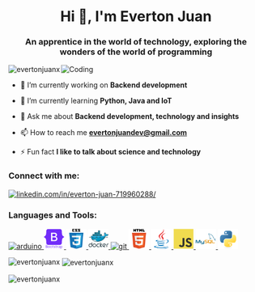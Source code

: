 <h1 align="center">Hi 👋, I'm Everton Juan</h1>
<h3 align="center">An apprentice in the world of technology, exploring the wonders of the world of programming</h3>
<img align="right" alt="Coding" width="400" src="https://i.pinimg.com/originals/85/04/77/850477fed08bfe98598082bcd309ce70.gif" autoplay loop>

<p align="left"> <img src="https://komarev.com/ghpvc/?username=evertonjuanx&label=Profile%20views&color=0e75b6&style=flat" alt="evertonjuanx" /> </p>

- 🔭 I’m currently working on **Backend development**

- 🌱 I’m currently learning **Python, Java and IoT**

- 💬 Ask me about **Backend development, technology and insights**

- 📫 How to reach me **evertonjuandev@gmail.com**

- ⚡ Fun fact **I like to talk about science and technology**

<h3 align="left">Connect with me:</h3>
<p align="left">
<a href="https://www.linkedin.com/in/everton-juan-719960288/" target="blank"><img align="center" src="https://raw.githubusercontent.com/rahuldkjain/github-profile-readme-generator/master/src/images/icons/Social/linked-in-alt.svg" alt="linkedin.com/in/everton-juan-719960288/" height="30" width="40" /></a>
</p>

<h3 align="left">Languages and Tools:</h3>
<p align="left"> <a href="https://www.arduino.cc/" target="_blank" rel="noreferrer"> <img src="https://cdn.worldvectorlogo.com/logos/arduino-1.svg" alt="arduino" width="40" height="40"/> </a> <a href="https://getbootstrap.com" target="_blank" rel="noreferrer"> <img src="https://raw.githubusercontent.com/devicons/devicon/master/icons/bootstrap/bootstrap-plain-wordmark.svg" alt="bootstrap" width="40" height="40"/> </a> <a href="https://www.w3schools.com/css/" target="_blank" rel="noreferrer"> <img src="https://raw.githubusercontent.com/devicons/devicon/master/icons/css3/css3-original-wordmark.svg" alt="css3" width="40" height="40"/> </a> <a href="https://www.docker.com/" target="_blank" rel="noreferrer"> <img src="https://raw.githubusercontent.com/devicons/devicon/master/icons/docker/docker-original-wordmark.svg" alt="docker" width="40" height="40"/> </a> <a href="https://git-scm.com/" target="_blank" rel="noreferrer"> <img src="https://www.vectorlogo.zone/logos/git-scm/git-scm-icon.svg" alt="git" width="40" height="40"/> </a> <a href="https://www.w3.org/html/" target="_blank" rel="noreferrer"> <img src="https://raw.githubusercontent.com/devicons/devicon/master/icons/html5/html5-original-wordmark.svg" alt="html5" width="40" height="40"/> </a> <a href="https://www.java.com" target="_blank" rel="noreferrer"> <img src="https://raw.githubusercontent.com/devicons/devicon/master/icons/java/java-original.svg" alt="java" width="40" height="40"/> </a> <a href="https://developer.mozilla.org/en-US/docs/Web/JavaScript" target="_blank" rel="noreferrer"> <img src="https://raw.githubusercontent.com/devicons/devicon/master/icons/javascript/javascript-original.svg" alt="javascript" width="40" height="40"/> </a> <a href="https://www.mysql.com/" target="_blank" rel="noreferrer"> <img src="https://raw.githubusercontent.com/devicons/devicon/master/icons/mysql/mysql-original-wordmark.svg" alt="mysql" width="40" height="40"/> </a> <a href="https://www.python.org" target="_blank" rel="noreferrer"> <img src="https://raw.githubusercontent.com/devicons/devicon/master/icons/python/python-original.svg" alt="python" width="40" height="40"/> </a> </p>

<p><img align="left" src="https://github-readme-stats.vercel.app/api/top-langs?username=evertonjuanx&theme=dark&show_icons=true&locale=en&layout=compact" alt="evertonjuanx" /></p>

<p>&nbsp;<img align="center" src="https://github-readme-stats.vercel.app/api?username=evertonjuanx&theme=dark&show_icons=true&locale=en" alt="evertonjuanx" /></p>

<p><img align="center" src="https://github-readme-streak-stats.herokuapp.com/?user=evertonjuanx&theme=dark" alt="evertonjuanx" /></p>
